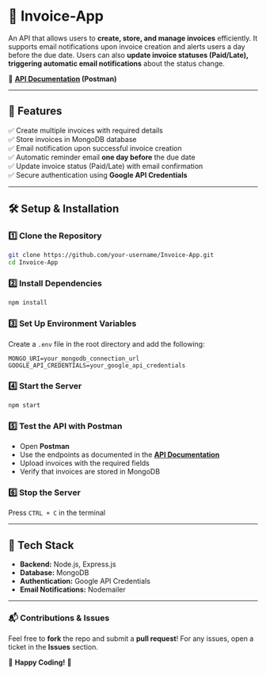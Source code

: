 # 🧾 Invoice-App  

An API that allows users to **create, store, and manage invoices** efficiently. It supports email notifications upon invoice creation and alerts users a day before the due date. Users can also **update invoice statuses (Paid/Late), triggering automatic email notifications** about the status change.  

📄 **[API Documentation](https://documenter.getpostman.com/view/19569751/UVkgxJsK) (Postman)**  

---

## 🚀 Features  

✅ Create multiple invoices with required details  
✅ Store invoices in MongoDB database  
✅ Email notification upon successful invoice creation  
✅ Automatic reminder email **one day before** the due date  
✅ Update invoice status (Paid/Late) with email confirmation  
✅ Secure authentication using **Google API Credentials**  

---

## 🛠️ Setup & Installation  

### 1️⃣ Clone the Repository  
```sh
git clone https://github.com/your-username/Invoice-App.git
cd Invoice-App
```

### 2️⃣ Install Dependencies  
```sh
npm install
```

### 3️⃣ Set Up Environment Variables  
Create a `.env` file in the root directory and add the following:  
```
MONGO_URI=your_mongodb_connection_url
GOOGLE_API_CREDENTIALS=your_google_api_credentials
```

### 4️⃣ Start the Server  
```sh
npm start
```

### 5️⃣ Test the API with Postman  
- Open **Postman**  
- Use the endpoints as documented in the **[API Documentation](https://documenter.getpostman.com/view/19569751/UVkgxJsK)**  
- Upload invoices with the required fields  
- Verify that invoices are stored in MongoDB  

### 6️⃣ Stop the Server  
Press `CTRL + C` in the terminal  

---

## 📌 Tech Stack  
- **Backend:** Node.js, Express.js  
- **Database:** MongoDB  
- **Authentication:** Google API Credentials  
- **Email Notifications:** Nodemailer  

---

### 📬 Contributions & Issues  
Feel free to **fork** the repo and submit a **pull request**! For any issues, open a ticket in the **Issues** section.  

🔹 **Happy Coding!** 🚀
